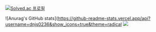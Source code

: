[![Solved.ac
프로필](http://mazassumnida.wtf/api/v2/generate_badge?boj=dnjs0236)](https://solved.ac/dnjs0236)

![Anurag's GitHub stats](https://github-readme-stats.vercel.app/api?username=dnjs0236&show_icons=true&theme=radical
 <img src="http://mazandi.herokuapp.com/api?handle=dnjs0236&theme=warm"/>
